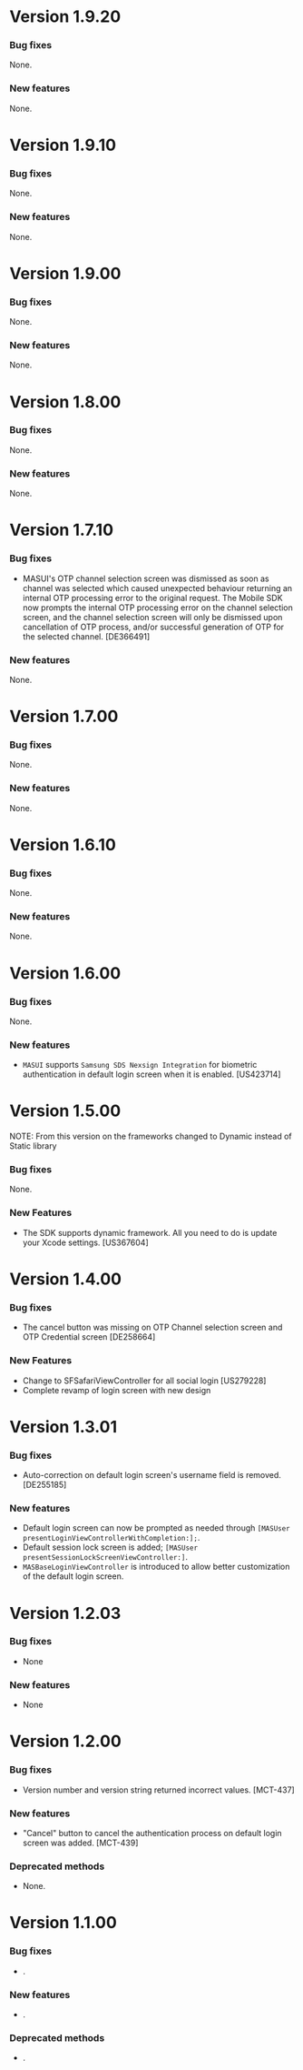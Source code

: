 # Version 1.9.20

### Bug fixes
None.

### New features
None.

# Version 1.9.10

### Bug fixes
None.

### New features
None.

# Version 1.9.00

### Bug fixes
None.

### New features
None.

# Version 1.8.00

### Bug fixes
None.

### New features
None.

# Version 1.7.10

### Bug fixes
- MASUI's OTP channel selection screen was dismissed as soon as channel was selected which caused unexpected behaviour returning an internal OTP processing error to the original request. The Mobile SDK now prompts the internal OTP processing error on the channel selection screen, and the channel selection screen will only be dismissed upon cancellation of OTP process, and/or successful generation of OTP for the selected channel. [DE366491]

### New features
None.

# Version 1.7.00

### Bug fixes
None.

### New features
None.

# Version 1.6.10

### Bug fixes
None.

### New features
None.

# Version 1.6.00

### Bug fixes
None.

### New features
- `MASUI` supports `Samsung SDS Nexsign Integration` for biometric authentication in default login screen when it is enabled. [US423714]

# Version 1.5.00

NOTE: From this version on the frameworks changed to Dynamic instead of Static library

### Bug fixes
None.

### New Features
- The SDK supports dynamic framework. All you need to do is update your Xcode settings. [US367604]

# Version 1.4.00

### Bug fixes
- The cancel button was missing on OTP Channel selection screen and OTP Credential screen [DE258664]

### New Features
- Change to SFSafariViewController for all social login [US279228]
- Complete revamp of login screen with new design 


# Version 1.3.01

### Bug fixes
- Auto-correction on default login screen's username field is removed. [DE255185]

### New features
- Default login screen can now be prompted as needed through ```[MASUser presentLoginViewControllerWithCompletion:];```.
- Default session lock screen is added; ```[MASUser presentSessionLockScreenViewController:]```.
- ```MASBaseLoginViewController``` is introduced to allow better customization of the default login screen.


# Version 1.2.03

### Bug fixes
- None

### New features
- None


# Version 1.2.00

### Bug fixes

- Version number and version string returned incorrect values. [MCT-437]

### New features

- "Cancel" button to cancel the authentication process on default login screen was added. [MCT-439]

### Deprecated methods

- None.


# Version 1.1.00

### Bug fixes

- .

### New features

- .

### Deprecated methods

- .


 [mag]: https://docops.ca.com/mag
 [mas.ca.com]: http://mas.ca.com/
 [docs]: http://mas.ca.com/docs/
 [blog]: http://mas.ca.com/blog/

 [releases]: ../../releases
 [contributing]: /CONTRIBUTING.md
 [license-link]: /LICENSE

